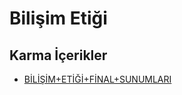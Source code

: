 # Bilişim Etiği

<!--Index-->


## Karma İçerikler

- [BİLİŞİM+ETİĞİ+FİNAL+SUNUMLARI](./Karma%20%C4%B0%C3%A7erikler/B%C4%B0L%C4%B0%C5%9E%C4%B0M%2BET%C4%B0%C4%9E%C4%B0%2BF%C4%B0NAL%2BSUNUMLARI.rar)



<!--Index-->
